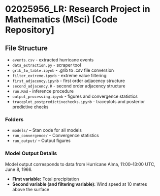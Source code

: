 # 02025956_LR: Research Project in Mathematics (MSci) [Code Repository]

## File Structure

- `events.csv` - extracted hurricane events
- `data_extraction.py` - scraper tool
- `grib_to_table.ipynb` - .grib to .csv file conversion
- `filter_extreme.ipynb` - extreme value filtering
- `first_adjacency.ipynb` - first order adjacency structure
- `second_adjacency.R` - second order adjacency structure
- `run.Rmd` - inference procedure
- `output_processing.ipynb` - figures and convergence statistics
- `traceplot_postpredictivechecks.ipynb` - traceplots and posterior predictive checks

### Folders

- `models/` – Stan code for all models
- `run_convergence/` – Convergence statistics
- `run_output/` – Output figures

### Model Output Details

Model output corresponds to data from Hurricane Alma, 11:00–13:00 UTC, June 8, 1966.  
- **First variable:** Total precipitation  
- **Second variable (and filtering variable):** Wind speed at 10 metres above the surface